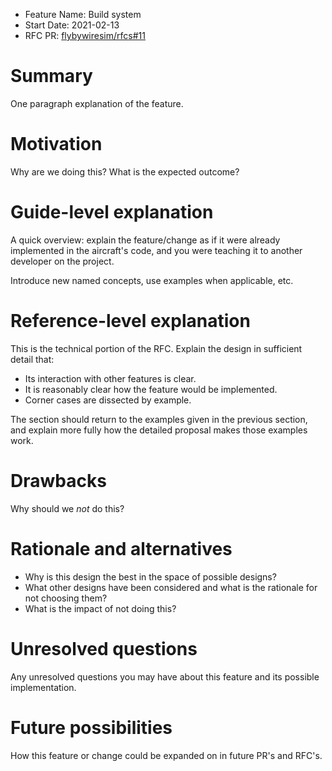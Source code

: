 - Feature Name: Build system
- Start Date: 2021-02-13
- RFC PR: [flybywiresim/rfcs#11](https://github.com/flybywiresim/rfcs/pull/11)

# Summary
[summary]: #summary

One paragraph explanation of the feature.

# Motivation
[motivation]: #motivation

Why are we doing this? What is the expected outcome?

# Guide-level explanation
[guide-level-explanation]: #guide-level-explanation

A quick overview: explain the feature/change as if it were already implemented in the aircraft's code, and you were teaching it to another developer on the project. 

Introduce new named concepts, use examples when applicable, etc.

# Reference-level explanation
[reference-level-explanation]: #reference-level-explanation

This is the technical portion of the RFC. Explain the design in sufficient detail that:

- Its interaction with other features is clear.
- It is reasonably clear how the feature would be implemented.
- Corner cases are dissected by example.

The section should return to the examples given in the previous section, and explain more fully how the detailed proposal makes those examples work.

# Drawbacks
[drawbacks]: #drawbacks

Why should we *not* do this?

# Rationale and alternatives
[rationale-and-alternatives]: #rationale-and-alternatives

- Why is this design the best in the space of possible designs?
- What other designs have been considered and what is the rationale for not choosing them?
- What is the impact of not doing this?


# Unresolved questions
[unresolved-questions]: #unresolved-questions

Any unresolved questions you may have about this feature and its possible implementation.

# Future possibilities
[future-possibilities]: #future-possibilities

How this feature or change could be expanded on in future PR's and RFC's.
